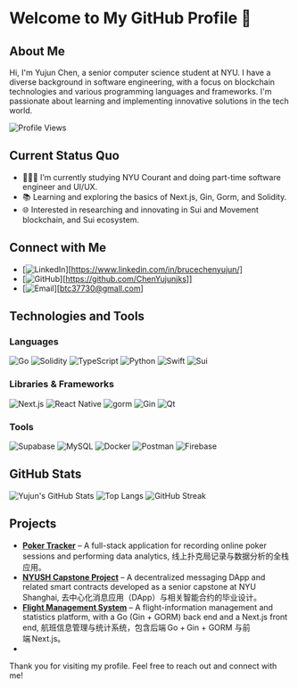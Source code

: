 # Welcome to My GitHub Profile 👋

## About Me
Hi, I'm Yujun Chen, a senior computer science student at NYU. I have a diverse background in software engineering, with a focus on blockchain technologies and various programming languages and frameworks. I'm passionate about learning and implementing innovative solutions in the tech world.

![Profile Views](https://komarev.com/ghpvc/?username=your-github-username&color=green)

## Current Status Quo

- 👨🏻‍💻 I’m currently studying NYU Courant and doing part-time software engineer and UI/UX.
- 📚 Learning and exploring the basics of Next.js, Gin, Gorm, and Solidity.
- 🌐 Interested in researching and innovating in Sui and Movement blockchain, and Sui ecosystem.

## Connect with Me
- [![LinkedIn](https://img.shields.io/badge/LinkedIn-0077B5?style=for-the-badge&logo=linkedin&logoColor=white)][https://www.linkedin.com/in/brucechenyujun/]
- [![GitHub](https://img.shields.io/badge/GitHub-100000?style=for-the-badge&logo=github&logoColor=white)][https://github.com/ChenYujunjks]]
- [![Email](https://img.shields.io/badge/Email-D14836?style=for-the-badge&logo=gmail&logoColor=white)][btc37730@gmall.com]

## Technologies and Tools

### Languages
![Go](https://img.shields.io/badge/Go-00ADD8?style=for-the-badge&logo=go&logoColor=white)
![Solidity](https://img.shields.io/badge/Solidity-363636?style=for-the-badge&logo=solidity&logoColor=white)
![TypeScript](https://img.shields.io/badge/TypeScript-007ACC?style=for-the-badge&logo=typescript&logoColor=white)
![Python](https://img.shields.io/badge/Python-3776AB?style=for-the-badge&logo=python&logoColor=white)
![Swift](https://img.shields.io/badge/Swift-FA7343?style=for-the-badge&logo=swift&logoColor=white)
![Sui](https://img.shields.io/badge/Sui-3B82F6?style=for-the-badge&logoColor=white)

### Libraries & Frameworks
![Next.js](https://img.shields.io/badge/Next.js-000000?style=for-the-badge&logo=nextdotjs&logoColor=white)
![React Native](https://img.shields.io/badge/React%20Native-20232A?style=for-the-badge&logo=react&logoColor=61DAFB)
![gorm](https://img.shields.io/badge/gorm-00ADD8?style=for-the-badge&logo=go&logoColor=white)
![Gin](https://img.shields.io/badge/Gin-00ADD8?style=for-the-badge&logo=go&logoColor=white)
![Qt](https://img.shields.io/badge/Qt-41CD52?style=for-the-badge&logo=qt&logoColor=white)

### Tools
![Supabase](https://img.shields.io/badge/Supabase-3ECF8E?style=for-the-badge&logo=supabase&logoColor=white)
![MySQL](https://img.shields.io/badge/MySQL-4479A1?style=for-the-badge&logo=mysql&logoColor=white)
![Docker](https://img.shields.io/badge/Docker-2496ED?style=for-the-badge&logo=docker&logoColor=white)
![Postman](https://img.shields.io/badge/Postman-FF6C37?style=for-the-badge&logo=postman&logoColor=white)
![Firebase](https://img.shields.io/badge/Firebase-FFCA28?style=for-the-badge&logo=firebase&logoColor=white)

## GitHub Stats
![Yujun's GitHub Stats](https://github-readme-stats.vercel.app/api?username=ChenYujunjks&show_icons=true&theme=tokyonight)
![Top Langs](https://github-readme-stats.vercel.app/api/top-langs/?username=ChenYujunjks&layout=compact&langs_count=8&theme=tokyonight)
![GitHub Streak](https://github-readme-streak-stats.herokuapp.com/?user=ChenYujunjks&theme=tokyonight&hide_border=true)


## Projects
- **[Poker Tracker](https://github.com/ChenYujunjks/poker_tracker)** – A full-stack application for recording online poker sessions and performing data analytics, 线上扑克局记录与数据分析的全栈应用。
- **[NYUSH Capstone Project](https://github.com/ChenYujunjks/NYUSH_Capstone_Project)** – A decentralized messaging DApp and related smart contracts developed as a senior capstone at NYU Shanghai, 去中心化消息应用（DApp）与相关智能合约的毕业设计。
- **[Flight Management System](https://github.com/ChenYujunjks/flight_management_sys)** – A flight-information management and statistics platform, with a Go (Gin + GORM) back end and a Next.js front end, 航班信息管理与统计系统，包含后端 Go + Gin + GORM 与前端 Next.js。
- 



Thank you for visiting my profile. Feel free to reach out and connect with me!
